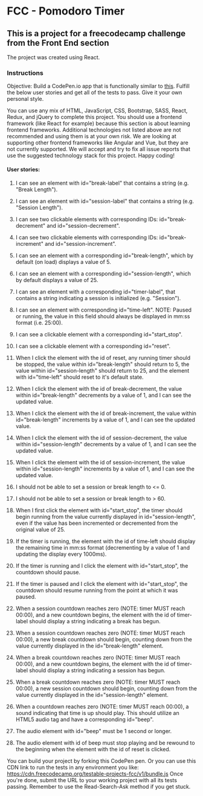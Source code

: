 # FCC - Pomodoro Timer

## This is a project for a freecodecamp challenge from the Front End section

The project was created using React.

### Instructions

Objective: Build a CodePen.io app that is functionally similar to [this](https://codepen.io/freeCodeCamp/full/XpKrrW).
Fulfill the below user stories and get all of the tests to pass. Give it your own personal style.

You can use any mix of HTML, JavaScript, CSS, Bootstrap, SASS, React, Redux, and jQuery to complete this project. You should use a frontend framework (like React for example) because this section is about learning frontend frameworks. Additional technologies not listed above are not recommended and using them is at your own risk. We are looking at supporting other frontend frameworks like Angular and Vue, but they are not currently supported. We will accept and try to fix all issue reports that use the suggested technology stack for this project. Happy coding!

#### User stories:

1. I can see an element with id="break-label" that contains a string (e.g. "Break Length").

2. I can see an element with id="session-label" that contains a string (e.g. "Session Length").

3. I can see two clickable elements with corresponding IDs: id="break-decrement" and id="session-decrement".

4. I can see two clickable elements with corresponding IDs: id="break-increment" and id="session-increment".

5. I can see an element with a corresponding id="break-length", which by default (on load) displays a value of 5.

6. I can see an element with a corresponding id="session-length", which by default displays a value of 25.

7. I can see an element with a corresponding id="timer-label", that contains a string indicating a session is initialized (e.g. "Session").

8. I can see an element with corresponding id="time-left". NOTE: Paused or running, the value in this field should always be displayed in mm:ss format (i.e. 25:00).

9. I can see a clickable element with a corresponding id="start_stop".

10. I can see a clickable element with a corresponding id="reset".

11. When I click the element with the id of reset, any running timer should be stopped, the value within id="break-length" should return to 5, the value within id="session-length" should return to 25, and the element with id="time-left" should reset to it's default state.

12. When I click the element with the id of break-decrement, the value within id="break-length" decrements by a value of 1, and I can see the updated value.

13. When I click the element with the id of break-increment, the value within id="break-length" increments by a value of 1, and I can see the updated value.

14. When I click the element with the id of session-decrement, the value within id="session-length" decrements by a value of 1, and I can see the updated value.

15. When I click the element with the id of session-increment, the value within id="session-length" increments by a value of 1, and I can see the updated value.

16. I should not be able to set a session or break length to <= 0.

17. I should not be able to set a session or break length to > 60.

18. When I first click the element with id="start_stop", the timer should begin running from the value currently displayed in id="session-length", even if the value has been incremented or decremented from the original value of 25.

19. If the timer is running, the element with the id of time-left should display the remaining time in mm:ss format (decrementing by a value of 1 and updating the display every 1000ms).

20. If the timer is running and I click the element with id="start_stop", the countdown should pause.

21. If the timer is paused and I click the element with id="start_stop", the countdown should resume running from the point at which it was paused.

22. When a session countdown reaches zero (NOTE: timer MUST reach 00:00), and a new countdown begins, the element with the id of timer-label should display a string indicating a break has begun.

23. When a session countdown reaches zero (NOTE: timer MUST reach 00:00), a new break countdown should begin, counting down from the value currently displayed in the id="break-length" element.

24. When a break countdown reaches zero (NOTE: timer MUST reach 00:00), and a new countdown begins, the element with the id of timer-label should display a string indicating a session has begun.

25. When a break countdown reaches zero (NOTE: timer MUST reach 00:00), a new session countdown should begin, counting down from the value currently displayed in the id="session-length" element.

26. When a countdown reaches zero (NOTE: timer MUST reach 00:00), a sound indicating that time is up should play. This should utilize an HTML5 audio tag and have a corresponding id="beep".

27. The audio element with id="beep" must be 1 second or longer.

28. The audio element with id of beep must stop playing and be rewound to the beginning when the element with the id of reset is clicked.

You can build your project by forking this CodePen pen. Or you can use this CDN link to run the tests in any environment you like: https://cdn.freecodecamp.org/testable-projects-fcc/v1/bundle.js
Once you're done, submit the URL to your working project with all its tests passing.
Remember to use the Read-Search-Ask method if you get stuck.